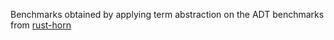 Benchmarks obtained by applying term abstraction on the ADT benchmarks from [rust-horn](https://github.com/hopv/rust-horn)
